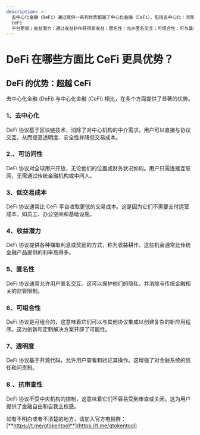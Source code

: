 ```yaml
---
description: >-
  去中心化金融（DeFi）通过提供一系列优势超越了中心化金融（CeFi），包括去中心化：消除了对中间机构的依赖；可访问性：对全球用户开放，无论位置或财务状况；低交易成本：比
  CeFi
  平台更低；收益潜力：通过收益耕作获得高收益；匿名性：允许匿名交互；可组合性：可与其他协议集成；透明度：基于开源代码，增强信任和问责制；以及抗审查性：不受中央机构控制。
---
```


# DeFi 在哪些方面比 CeFi 更具优势？

## DeFi 的优势：超越 CeFi

去中心化金融 (DeFi) 与中心化金融 (CeFi) 相比，在多个方面提供了显著的优势。

### 1、去中心化

DeFi 协议基于区块链技术，消除了对中心机构的中介需求。用户可以直接与协议交互，从而提高透明度、安全性并降低交易成本。

### 2.、可访问性

DeFi 协议对全球用户开放，无论他们的位置或财务状况如何。用户只需连接互联网，无需通过传统金融机构或中间人。

### 3、低交易成本

DeFi 协议通常比 CeFi 平台收取更低的交易成本。这是因为它们不需要支付运营成本，如员工、办公空间和基础设施。

### 4、收益潜力

DeFi 协议提供各种赚取利息或奖励的方式，称为收益耕作。这些机会通常比传统金融产品提供的利率高得多。

### 5、匿名性

DeFi 协议通常允许用户匿名交互。这可以保护他们的隐私，并消除与传统金融相关的监管限制。

### 6、可组合性

DeFi 协议是可组合的，这意味着它们可以与其他协议集成以创建复杂的新应用程序。这为创新和定制解决方案开辟了可能性。

### 7、透明度

DeFi 协议基于开源代码，允许用户查看和验证其操作。这增强了对金融系统的信任和问责制。

### 8.、抗审查性

DeFi 协议不受中央机构的控制，这意味着它们不容易受到审查或关闭。这为用户提供了金融自由和自我主权感。

如有不明白或者不清楚的地方，请加入官方电报群：[**https://t.me/gtokentool**](https://t.me/gtokentool)
